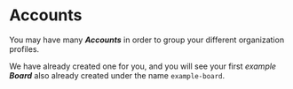 # Accounts

You may have many ***Accounts*** in order to group your different organization profiles.

We have already created one for you, and you will see your first *example* ***Board*** also already created under the 
name `example-board`.